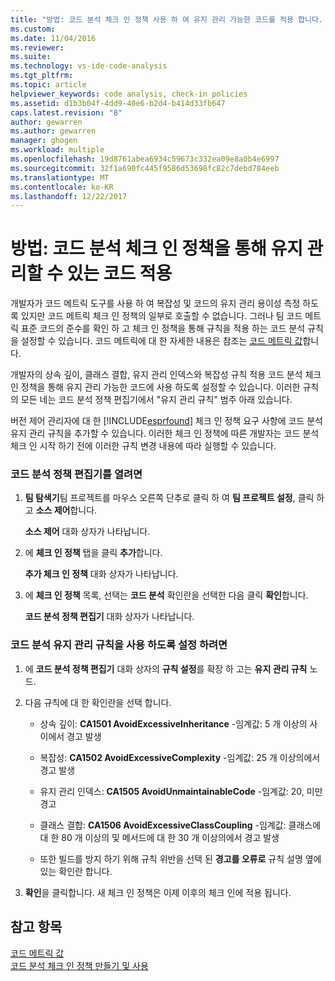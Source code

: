 ```yaml
---
title: "방법: 코드 분석 체크 인 정책 사용 하 여 유지 관리 가능한 코드를 적용 합니다. | Microsoft Docs"
ms.custom: 
ms.date: 11/04/2016
ms.reviewer: 
ms.suite: 
ms.technology: vs-ide-code-analysis
ms.tgt_pltfrm: 
ms.topic: article
helpviewer_keywords: code analysis, check-in policies
ms.assetid: d1b3b04f-4dd9-40e6-b2d4-b414d33fb647
caps.latest.revision: "8"
author: gewarren
ms.author: gewarren
manager: ghogen
ms.workload: multiple
ms.openlocfilehash: 19d8761abea6934c59673c332ea09e8a0b4e6997
ms.sourcegitcommit: 32f1a690fc445f9586d53698fc82c7debd784eeb
ms.translationtype: MT
ms.contentlocale: ko-KR
ms.lasthandoff: 12/22/2017
---
```

# <a name="how-to-enforce-maintainable-code-with-a-code-analysis-check-in-policy"></a>방법: 코드 분석 체크 인 정책을 통해 유지 관리할 수 있는 코드 적용
개발자가 코드 메트릭 도구를 사용 하 여 복잡성 및 코드의 유지 관리 용이성 측정 하도록 있지만 코드 메트릭 체크 인 정책의 일부로 호출할 수 없습니다. 그러나 팀 코드 메트릭 표준 코드의 준수를 확인 하 고 체크 인 정책을 통해 규칙을 적용 하는 코드 분석 규칙을 설정할 수 있습니다. 코드 메트릭에 대 한 자세한 내용은 참조는 [코드 메트릭 값](../code-quality/code-metrics-values.md)합니다.  
  
 개발자의 상속 깊이, 클래스 결합, 유지 관리 인덱스와 복잡성 규칙 적용 코드 분석 체크 인 정책을 통해 유지 관리 가능한 코드에 사용 하도록 설정할 수 있습니다. 이러한 규칙의 모든 네는 코드 분석 정책 편집기에서 "유지 관리 규칙" 범주 아래 있습니다.  
  
 버전 제어 관리자에 대 한 [!INCLUDE[esprfound](../code-quality/includes/esprfound_md.md)] 체크 인 정책 요구 사항에 코드 분석 유지 관리 규칙을 추가할 수 있습니다. 이러한 체크 인 정책에 따른 개발자는 코드 분석 체크 인 시작 하기 전에 이러한 규칙 변경 내용에 따라 실행할 수 있습니다.  
  
### <a name="to-open-the-code-analysis-policy-editor"></a>코드 분석 정책 편집기를 열려면  
  
1.  **팀 탐색기**팀 프로젝트를 마우스 오른쪽 단추로 클릭 하 여 **팀 프로젝트 설정**, 클릭 하 고 **소스 제어**합니다.  
  
     **소스 제어** 대화 상자가 나타납니다.  
  
2.  에 **체크 인 정책** 탭을 클릭 **추가**합니다.  
  
     **추가 체크 인 정책** 대화 상자가 나타납니다.  
  
3.  에 **체크 인 정책** 목록, 선택는 **코드 분석** 확인란을 선택한 다음 클릭 **확인**합니다.  
  
     **코드 분석 정책 편집기** 대화 상자가 나타납니다.  
  
### <a name="to-enable-code-analysis-maintainability-rules"></a>코드 분석 유지 관리 규칙을 사용 하도록 설정 하려면  
  
1.  에 **코드 분석 정책 편집기** 대화 상자의 **규칙 설정**를 확장 하 고는 **유지 관리 규칙** 노드.  
  
2.  다음 규칙에 대 한 확인란을 선택 합니다.  
  
    -   상속 깊이: **CA1501 AvoidExcessiveInheritance** -임계값: 5 개 이상의 사이에서 경고 발생  
  
    -   복잡성: **CA1502 AvoidExcessiveComplexity** -임계값: 25 개 이상의에서 경고 발생  
  
    -   유지 관리 인덱스: **CA1505 AvoidUnmaintainableCode** -임계값: 20, 미만 경고  
  
    -   클래스 결합: **CA1506 AvoidExcessiveClassCoupling** -임계값: 클래스에 대 한 80 개 이상의 및 메서드에 대 한 30 개 이상의에서 경고 발생  
  
    -   또한 빌드를 방지 하기 위해 규칙 위반을 선택 된 **경고를 오류로** 규칙 설명 옆에 있는 확인란 합니다.  
  
3.  **확인**을 클릭합니다. 새 체크 인 정책은 이제 이후의 체크 인에 적용 됩니다.  
  
## <a name="see-also"></a>참고 항목  
 [코드 메트릭 값](../code-quality/code-metrics-values.md)   
 [코드 분석 체크 인 정책 만들기 및 사용](../code-quality/creating-and-using-code-analysis-check-in-policies.md)